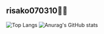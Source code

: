## risako070310🧸💖

![Top Langs](https://github-readme-stats.vercel.app/api/top-langs/?username=risako070310&layout=compact&theme=dracula)
![Anurag's GitHub stats](https://github-readme-stats.vercel.app/api?username=risako070310&count_private=true&show_icons=true&theme=dracula)


<!--
**risako070310/risako070310** is a ✨ _special_ ✨ repository because its `README.md` (this file) appears on your GitHub profile.

Here are some ideas to get you started:

- 🔭 I’m currently working on ...
- 🌱 I’m currently learning ...
- 👯 I’m looking to collaborate on ...
- 🤔 I’m looking for help with ...
- 💬 Ask me about ...
- 📫 How to reach me: ...
- 😄 Pronouns: ...
- ⚡ Fun fact: ...
-->
